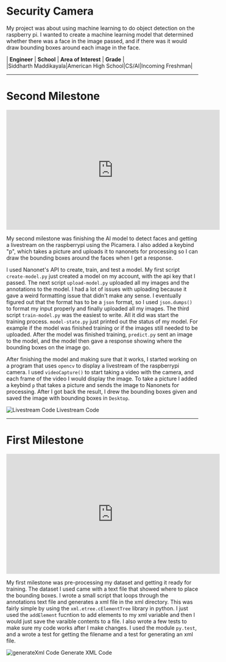 ﻿# Security Camera 
My project was about using machine learning to do object detection on the raspberry pi. I wanted to create a machine learning model that determined whether there was a face in the image passed, and if there was it would draw bounding boxes around each image in the face. 

| **Engineer** | **School** | **Area of Interest** | **Grade** |  
|Siddharth Maddikayala|American High School|CS/AI|Incoming Freshman|

<hr>

# Second Milestone

<iframe width="560" height="315" src="https://www.youtube.com/embed/RP1mWxEz4Vw" title="YouTube video player" frameborder="0" allow="accelerometer; autoplay; clipboard-write; encrypted-media; gyroscope; picture-in-picture" allowfullscreen></iframe>

My second milestone was finishing the AI model to detect faces and getting a livestream on the raspberrypi using the Picamera. I also added a keybind "p", which takes a picture and uploads it to nanonets for processing so I can draw the bounding boxes around the faces when I get a response. 

I used Nanonet's API to create, train, and test a model. My first script `create-model.py` just created a model on my account, with the api key that I passed. The next script `upload-model.py` uploaded all my images and the annotations to the model. I had a lot of issues with uploading because it gave a weird formatting issue that didn't make any sense. I eventually figured out that the format has to be a `json` format, so I used `json.dumps()` to format my input properly and finally uploaded all my images. The third script `train-model.py` was the easiest to write. All it did was start the training process. `model-state.py` just printed out the status of my model. For example if the model was finished training or if the images still needed to be uploaded. After the model was finished training, `predict.py` sent an image to the model, and the model then gave a response showing where the bounding boxes on the image go.

After finishing the model and making sure that it works, I started working on a program that uses `opencv` to display a livestream of the raspberrypi camera. I used `videoCapture()` to start taking a video with the camera, and each frame of the video I would display the image. To take a picture I added a keybind `p` that takes a picture and sends the image to Nanonets for processing. After I got back the result, I drew the bounding boxes given and saved the image with bounding boxes in `Desktop`.  

![Livestream Code](https://user-images.githubusercontent.com/56204136/124390920-b5552180-dca2-11eb-9258-0c4ba0e1442a.png)
Livestream Code



<hr>

# First Milestone

<iframe width="560" height="315" src="https://www.youtube.com/embed/waQt1IAPrvA" title="YouTube video player" frameborder="0" allow="accelerometer; autoplay; clipboard-write; encrypted-media; gyroscope; picture-in-picture" allowfullscreen></iframe>

My first milestone was pre-processing my dataset and getting it ready for training. The dataset I used came with a text file that showed where to place the bounding boxes. I wrote a small script that loops through the annotations text file and generates a xml file in the xml directory. This was fairly simple by using the `xml.etree.cElementTree` library in python. I just used the `addElement` fucntion to add elements to my xml variable and then I would just save the varaible contents to a file. I also wrote a few tests to make sure my code works after I make changes. I used the module `py.test`, and a wrote a test for getting the filename and a test for generating an xml file. 




![generateXml Code](https://user-images.githubusercontent.com/56204136/124322639-a8b2bb00-db34-11eb-81d9-cdc7e5f66256.png)
Generate XML Code


